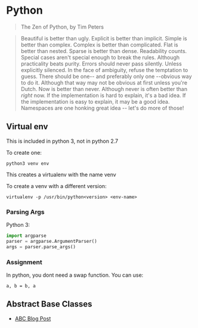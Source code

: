 # Python

> The Zen of Python, by Tim Peters 

>Beautiful is better than ugly.
Explicit is better than implicit.
Simple is better than complex.
Complex is better than complicated.
Flat is better than nested.
Sparse is better than dense.
Readability counts.
Special cases aren't special enough to break the rules.
Although practicality beats purity.
Errors should never pass silently.
Unless explicitly silenced.
In the face of ambiguity, refuse the temptation to guess.
There should be one-- and preferably only one --obvious way to do it.
Although that way may not be obvious at first unless you're Dutch.
Now is better than never.
Although never is often better than *right* now.
If the implementation is hard to explain, it's a bad idea.
If the implementation is easy to explain, it may be a good idea.
Namespaces are one honking great idea -- let's do more of those!

## Virtual env

This is included in python 3, not in python 2.7

To create one:

`python3 venv env`

This creates a virtualenv with the name venv

To create a venv with a different version:

`virtualenv -p /usr/bin/python<version> <env-name>`

### Parsing Args

Python 3:

```python
import argparse
parser = argparse.ArgumentParser()
args = parser.parse_args()
```

### Assignment

In python, you dont need a swap function. You can use:

`a, b = b, a`

## Abstract Base Classes

* [ABC Blog Post](https://dbader.org/blog/abstract-base-classes-in-python)

